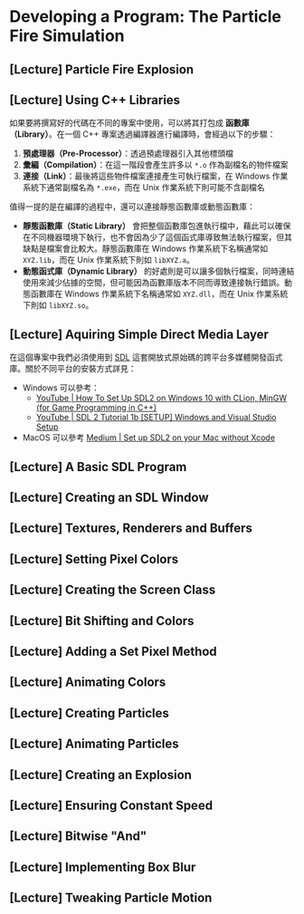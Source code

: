 # Developing a Program: The Particle Fire Simulation

## [Lecture] Particle Fire Explosion



## [Lecture] Using C++ Libraries

如果要將撰寫好的代碼在不同的專案中使用，可以將其打包成 **函數庫（Library）**。在一個 C++ 專案透過編譯器進行編譯時，會經過以下的步驟：

1. **預處理器（Pre-Processor）**：透過預處理器引入其他標頭檔
2. **彙編（Compilation）**：在這一階段會產生許多以 `*.o` 作為副檔名的物件檔案
3. **連接（Link）**：最後將這些物件檔案連接產生可執行檔案，在 Windows 作業系統下通常副檔名為 `*.exe`，而在 Unix 作業系統下則可能不含副檔名

值得一提的是在編譯的過程中，還可以連接靜態函數庫或動態函數庫：

- **靜態函數庫（Static Library）** 會把整個函數庫包進執行檔中，藉此可以確保在不同機器環境下執行，也不會因為少了這個函式庫導致無法執行檔案，但其缺點是檔案會比較大。靜態函數庫在 Windows 作業系統下名稱通常如 `XYZ.lib`，而在 Unix 作業系統下則如 `libXYZ.a`。
- **動態函式庫（Dynamic Library）** 的好處則是可以讓多個執行檔案，同時連結使用來減少佔據的空間，但可能因為函數庫版本不同而導致連接執行錯誤。動態函數庫在 Windows 作業系統下名稱通常如 `XYZ.dll`，而在 Unix 作業系統下則如 `libXYZ.so`。

## [Lecture] Aquiring Simple Direct Media Layer

在這個專案中我們必須使用到 [SDL](https://www.libsdl.org/) 這套開放式原始碼的跨平台多媒體開發函式庫。關於不同平台的安裝方式詳見：

- Windows 可以參考：
  - [YouTube | How To Set Up SDL2 on Windows 10 with CLion, MinGW (for Game Programming in C++)](https://www.youtube.com/watch?v=7sIBklOTImI)
  - [YouTube | SDL 2 Tutorial 1b [SETUP] Windows and Visual Studio Setup](https://www.youtube.com/watch?v=Sfn7yOiwJLw)
- MacOS 可以參考 [Medium | Set up SDL2 on your Mac without Xcode](https://medium.com/@edkins.sarah/set-up-sdl2-on-your-mac-without-xcode-6b0c33b723f7)

## [Lecture] A Basic SDL Program

## [Lecture] Creating an SDL Window

## [Lecture] Textures, Renderers and Buffers

## [Lecture] Setting Pixel Colors

## [Lecture] Creating the Screen Class

## [Lecture] Bit Shifting and Colors

## [Lecture] Adding a Set Pixel Method

## [Lecture] Animating Colors

## [Lecture] Creating Particles

## [Lecture] Animating Particles

## [Lecture] Creating an Explosion

## [Lecture] Ensuring Constant Speed

## [Lecture] Bitwise "And"

## [Lecture] Implementing Box Blur

## [Lecture] Tweaking Particle Motion
